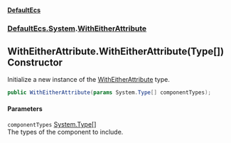 #### [DefaultEcs](index.md 'index')
### [DefaultEcs.System](index.md#DefaultEcs_System 'DefaultEcs.System').[WithEitherAttribute](WithEitherAttribute.md 'DefaultEcs.System.WithEitherAttribute')
## WithEitherAttribute.WithEitherAttribute(Type[]) Constructor
Initialize a new instance of the [WithEitherAttribute](WithEitherAttribute.md 'DefaultEcs.System.WithEitherAttribute') type.  
```csharp
public WithEitherAttribute(params System.Type[] componentTypes);
```
#### Parameters
<a name='DefaultEcs_System_WithEitherAttribute_WithEitherAttribute(System_Type__)_componentTypes'></a>
`componentTypes` [System.Type](https://docs.microsoft.com/en-us/dotnet/api/System.Type 'System.Type')[[]](https://docs.microsoft.com/en-us/dotnet/api/System.Array 'System.Array')  
The types of the component to include.
  
